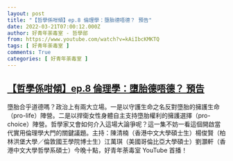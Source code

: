 ```yaml
---
layout: post
title: "【哲學係咁傾】ep.8 倫理學：墮胎德唔德？ 預告"
date: 2022-03-21T07:00:12.000Z
author: 好青年荼毒室 - 哲學部
from: https://www.youtube.com/watch?v=kAiIbcKMKTQ
tags: [ 好青年荼毒室 ]
comments: True
categories: [ 好青年荼毒室 ]
---
```

<!--1647846012000-->
[【哲學係咁傾】ep.8 倫理學：墮胎德唔德？ 預告](https://www.youtube.com/watch?v=kAiIbcKMKTQ)
------

<div>
墮胎合乎道德嗎？政治上有兩大立場。一是以守護生命之名反對墮胎的擁護生命（pro-life）陣營。二是以捍衛女性身體自主支持墮胎權利的擁護選擇（pro-choice）陣營。哲學家又會如何介入這場大論爭呢？這一集不妨一看這個開啟當代實用倫理學大門的關鍵議題。主持：陳清楠（香港中文大學碩士生）楊俊賢（柏林洪堡大學／倫敦國王學院博士生）江萬琪（美國哥倫比亞大學碩士）劉灝軒（香港中文大學哲學系碩士）今晚十點，好青年荼毒室 YouTube 首播！
</div>
